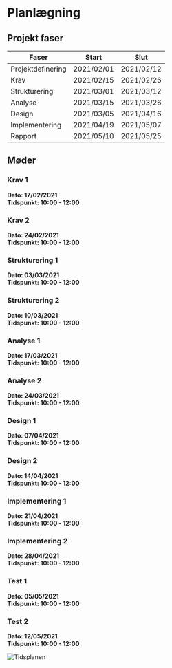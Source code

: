 <h1>Planlægning</h1>

<h2>Projekt faser</h2>

| Faser             | Start      | Slut       |
|-------------------|------------|------------|
| Projektdefinering | 2021/02/01 | 2021/02/12 |
| Krav              | 2021/02/15 | 2021/02/26 |
| Strukturering     | 2021/03/01 | 2021/03/12 |
| Analyse           | 2021/03/15 | 2021/03/26 |
| Design            | 2021/03/05 | 2021/04/16 |
| Implementering    | 2021/04/19 | 2021/05/07 |
| Rapport           | 2021/05/10 | 2021/05/25 |

<h2>Møder</h2>

<h3>Krav 1</H3>
<b>Dato: 17/02/2021<br>Tidspunkt: 10:00 - 12:00</b>


<h3>Krav 2</H3>
<b>Dato: 24/02/2021<br>Tidspunkt: 10:00 - 12:00</b>


<h3>Strukturering 1</H3>
<b>Dato: 03/03/2021<br>Tidspunkt: 10:00 - 12:00</b>


<h3>Strukturering 2</H3>
<b>Dato: 10/03/2021<br>Tidspunkt: 10:00 - 12:00</b>


<h3>Analyse 1</H3>
<b>Dato: 17/03/2021<br>Tidspunkt: 10:00 - 12:00</b>

<h3>Analyse 2</H3>
<b>Dato: 24/03/2021<br>Tidspunkt: 10:00 - 12:00</b>

<h3>Design 1</H3>
<b>Dato: 07/04/2021<br>Tidspunkt: 10:00 - 12:00</b>

<h3>Design 2</H3>
<b>Dato: 14/04/2021<br>Tidspunkt: 10:00 - 12:00</b>

<h3>Implementering 1</H3>
<b>Dato: 21/04/2021<br>Tidspunkt: 10:00 - 12:00</b>

<h3>Implementering 2</H3>
<b>Dato: 28/04/2021<br>Tidspunkt: 10:00 - 12:00</b>

<h3>Test 1</H3>
<b>Dato: 05/05/2021<br>Tidspunkt: 10:00 - 12:00</b>

<h3>Test 2</H3>
<b>Dato: 12/05/2021<br>Tidspunkt: 10:00 - 12:00</b>


![Tidsplanen](http://www.plantuml.com/plantuml/proxy?cache=no&src=https://raw.githubusercontent.com/Solvgraa-mager/E4PRJ4/main/Planing/timeline.puml)
